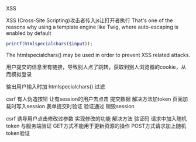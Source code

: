 XSS

XSS (Cross-Site Scripting)攻击者传入js让打开者执行
That's one of the reasons why using a template engine like Twig, where auto-escaping is enabled by default
```php
printf(htmlspecialchars($input));
```

The htmlspecialchars() may be used in order to prevent XSS related attacks.

用户提交的信息里有链接，导致别人点了跳转，获取到别人浏览器的cookie，从而模拟登录

输出用户输入时加 htmlspecialchars() 过滤


csrf
有人伪造按钮 让有session的用户去点击 提交数据
解决方法加token
页面加载时写入session
表单提交时验证
验证通过 销毁session

csrf
诱导用户点击修改过参数  实现修改的功能
解决方法
验证码
请求中加入随机token  与服务端验证
GET方式不能用于更新资源的操作
POST方式请求加上随机token验证


